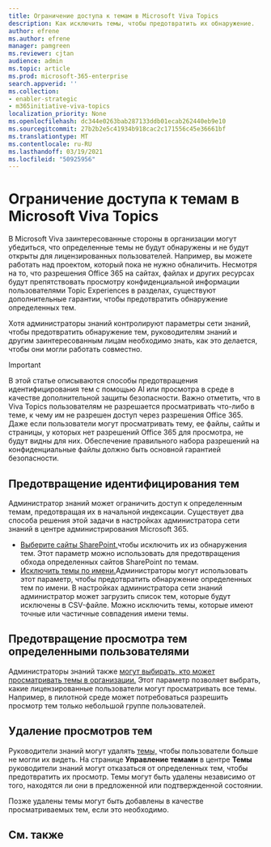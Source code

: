 ```yaml
---
title: Ограничение доступа к темам в Microsoft Viva Topics
description: Как исключить темы, чтобы предотвратить их обнаружение.
author: efrene
ms.author: efrene
manager: pamgreen
ms.reviewer: cjtan
audience: admin
ms.topic: article
ms.prod: microsoft-365-enterprise
search.appverid: ''
ms.collection:
- enabler-strategic
- m365initiative-viva-topics
localization_priority: None
ms.openlocfilehash: dc344e0263bab287133ddb01ecab262440eb9e10
ms.sourcegitcommit: 27b2b2e5c41934b918cac2c171556c45e36661bf
ms.translationtype: MT
ms.contentlocale: ru-RU
ms.lasthandoff: 03/19/2021
ms.locfileid: "50925956"
---
```

# <a name="restrict-access-to-topics-in-microsoft-viva-topics"></a>Ограничение доступа к темам в Microsoft Viva Topics

В Microsoft Viva заинтересованные стороны в организации могут убедиться, что определенные темы не будут обнаружены и не будут открыты для лицензированных пользователей. Например, вы можете работать над проектом, который пока не нужно обналичить. Несмотря на то, что разрешения Office 365 на сайтах, файлах и других ресурсах будут препятствовать просмотру конфиденциальной информации пользователями Topic Experiences в разделах, существуют дополнительные гарантии, чтобы предотвратить обнаружение определенных тем.

Хотя администраторы знаний контролируют параметры сети знаний, чтобы предотвратить обнаружение тем, руководителям знаний и другим заинтересованным лицам необходимо знать, как это делается, чтобы они могли работать совместно.

> [!Important] 
> В этой статье описываются способы предотвращения идентифицирования тем с помощью AI или просмотра в среде в качестве дополнительной защиты безопасности. Важно отметить, что в Viva Topics пользователям не разрешается просматривать что-либо в теме, к чему им не разрешен доступ через разрешения Office 365. Даже если пользователи могут просматривать тему, ее файлы, сайты и страницы, у которых нет разрешений Office 365 для просмотра, не будут видны для них. Обеспечение правильного набора разрешений на конфиденциальные файлы должно быть основной гарантией безопасности.

## <a name="prevent-topics-from-being-identified"></a>Предотвращение идентифицирования тем

Администратор знаний может ограничить доступ к определенным темам, предотвращая их в начальной индексации. Существует два способа решения этой задачи в настройках администратора сети знаний в центре администрирования Microsoft 365.
 
- [Выберите сайты SharePoint,](./topic-experiences-discovery.md#select-sharepoint-topic-sources)чтобы исключить их из обнаружения тем. Этот параметр можно использовать для предотвращения обхода определенных сайтов SharePoint по темам.
- [Исключить темы по имени.](./topic-experiences-discovery.md#exclude-topics-by-name)Администраторы могут использовать этот параметр, чтобы предотвратить обнаружение определенных тем по имени. В настройках администратора сети знаний администратор может загрузить список тем, которые будут исключены в CSV-файле. Можно исключить темы, которые имеют точные или частичные совпадения имени темы.

## <a name="prevent-topics-from-being-viewed-by-specific-users"></a>Предотвращение просмотра тем определенными пользователями

Администраторы знаний также [могут выбирать, кто может просматривать темы в организации.](./topic-experiences-knowledge-rules.md) Этот параметр позволяет выбрать, какие лицензированные пользователи могут просматривать все темы. Например, в пилотной среде может потребоваться разрешить просмотр тем только небольшой группе пользователей.

## <a name="remove-topics-from-being-viewed"></a>Удаление просмотров тем

Руководители знаний могут удалять [темы,](./manage-topics.md) чтобы пользователи больше не могли их видеть. На странице **Управление темами** в центре **Темы** руководители знаний могут отказаться от определенных тем, чтобы предотвратить их просмотр. Темы могут быть удалены независимо от того, находятся ли они в предложенной или подтвержденной состоянии.

Позже удалены темы могут быть добавлены в качестве просматриваемых тем, если это необходимо. 


## <a name="see-also"></a>См. также



